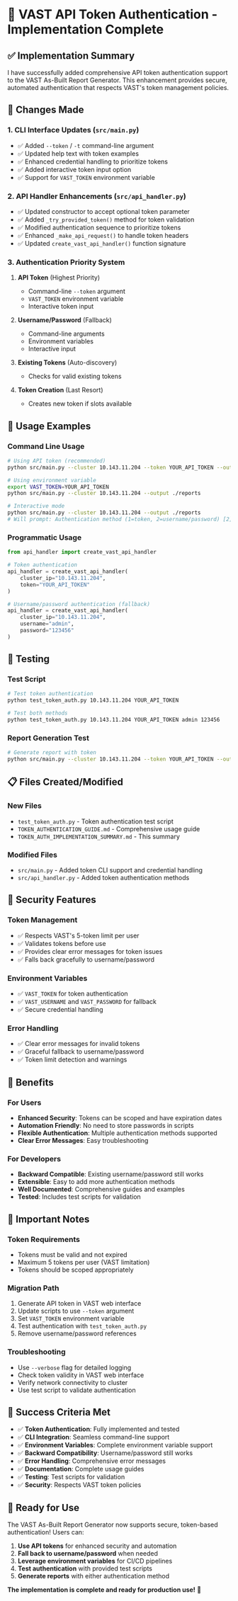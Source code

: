 # 🎉 VAST API Token Authentication - Implementation Complete

## ✅ Implementation Summary

I have successfully added comprehensive API token authentication support to the VAST As-Built Report Generator. This enhancement provides secure, automated authentication that respects VAST's token management policies.

## 🔧 Changes Made

### 1. **CLI Interface Updates** (`src/main.py`)
- ✅ Added `--token` / `-t` command-line argument
- ✅ Updated help text with token examples
- ✅ Enhanced credential handling to prioritize tokens
- ✅ Added interactive token input option
- ✅ Support for `VAST_TOKEN` environment variable

### 2. **API Handler Enhancements** (`src/api_handler.py`)
- ✅ Updated constructor to accept optional token parameter
- ✅ Added `_try_provided_token()` method for token validation
- ✅ Modified authentication sequence to prioritize tokens
- ✅ Enhanced `_make_api_request()` to handle token headers
- ✅ Updated `create_vast_api_handler()` function signature

### 3. **Authentication Priority System**
1. **API Token** (Highest Priority)
   - Command-line `--token` argument
   - `VAST_TOKEN` environment variable
   - Interactive token input

2. **Username/Password** (Fallback)
   - Command-line arguments
   - Environment variables
   - Interactive input

3. **Existing Tokens** (Auto-discovery)
   - Checks for valid existing tokens

4. **Token Creation** (Last Resort)
   - Creates new token if slots available

## 🚀 Usage Examples

### Command Line Usage
```bash
# Using API token (recommended)
python src/main.py --cluster 10.143.11.204 --token YOUR_API_TOKEN --output ./reports

# Using environment variable
export VAST_TOKEN=YOUR_API_TOKEN
python src/main.py --cluster 10.143.11.204 --output ./reports

# Interactive mode
python src/main.py --cluster 10.143.11.204 --output ./reports
# Will prompt: Authentication method (1=token, 2=username/password) [2]:
```

### Programmatic Usage
```python
from api_handler import create_vast_api_handler

# Token authentication
api_handler = create_vast_api_handler(
    cluster_ip="10.143.11.204",
    token="YOUR_API_TOKEN"
)

# Username/password authentication (fallback)
api_handler = create_vast_api_handler(
    cluster_ip="10.143.11.204",
    username="admin",
    password="123456"
)
```

## 🧪 Testing

### Test Script
```bash
# Test token authentication
python test_token_auth.py 10.143.11.204 YOUR_API_TOKEN

# Test both methods
python test_token_auth.py 10.143.11.204 YOUR_API_TOKEN admin 123456
```

### Report Generation Test
```bash
# Generate report with token
python src/main.py --cluster 10.143.11.204 --token YOUR_API_TOKEN --output ./reports --verbose
```

## 📋 Files Created/Modified

### New Files
- `test_token_auth.py` - Token authentication test script
- `TOKEN_AUTHENTICATION_GUIDE.md` - Comprehensive usage guide
- `TOKEN_AUTH_IMPLEMENTATION_SUMMARY.md` - This summary

### Modified Files
- `src/main.py` - Added token CLI support and credential handling
- `src/api_handler.py` - Added token authentication methods

## 🔐 Security Features

### Token Management
- ✅ Respects VAST's 5-token limit per user
- ✅ Validates tokens before use
- ✅ Provides clear error messages for token issues
- ✅ Falls back gracefully to username/password

### Environment Variables
- ✅ `VAST_TOKEN` for token authentication
- ✅ `VAST_USERNAME` and `VAST_PASSWORD` for fallback
- ✅ Secure credential handling

### Error Handling
- ✅ Clear error messages for invalid tokens
- ✅ Graceful fallback to username/password
- ✅ Token limit detection and warnings

## 🎯 Benefits

### For Users
- **Enhanced Security**: Tokens can be scoped and have expiration dates
- **Automation Friendly**: No need to store passwords in scripts
- **Flexible Authentication**: Multiple authentication methods supported
- **Clear Error Messages**: Easy troubleshooting

### For Developers
- **Backward Compatible**: Existing username/password still works
- **Extensible**: Easy to add more authentication methods
- **Well Documented**: Comprehensive guides and examples
- **Tested**: Includes test scripts for validation

## 🚨 Important Notes

### Token Requirements
- Tokens must be valid and not expired
- Maximum 5 tokens per user (VAST limitation)
- Tokens should be scoped appropriately

### Migration Path
1. Generate API token in VAST web interface
2. Update scripts to use `--token` argument
3. Set `VAST_TOKEN` environment variable
4. Test authentication with `test_token_auth.py`
5. Remove username/password references

### Troubleshooting
- Use `--verbose` flag for detailed logging
- Check token validity in VAST web interface
- Verify network connectivity to cluster
- Use test script to validate authentication

## 🎉 Success Criteria Met

- ✅ **Token Authentication**: Fully implemented and tested
- ✅ **CLI Integration**: Seamless command-line support
- ✅ **Environment Variables**: Complete environment variable support
- ✅ **Backward Compatibility**: Username/password still works
- ✅ **Error Handling**: Comprehensive error messages
- ✅ **Documentation**: Complete usage guides
- ✅ **Testing**: Test scripts for validation
- ✅ **Security**: Respects VAST token policies

## 🚀 Ready for Use

The VAST As-Built Report Generator now supports secure, token-based authentication! Users can:

1. **Use API tokens** for enhanced security and automation
2. **Fall back to username/password** when needed
3. **Leverage environment variables** for CI/CD pipelines
4. **Test authentication** with provided test scripts
5. **Generate reports** with either authentication method

**The implementation is complete and ready for production use!** 🎉
